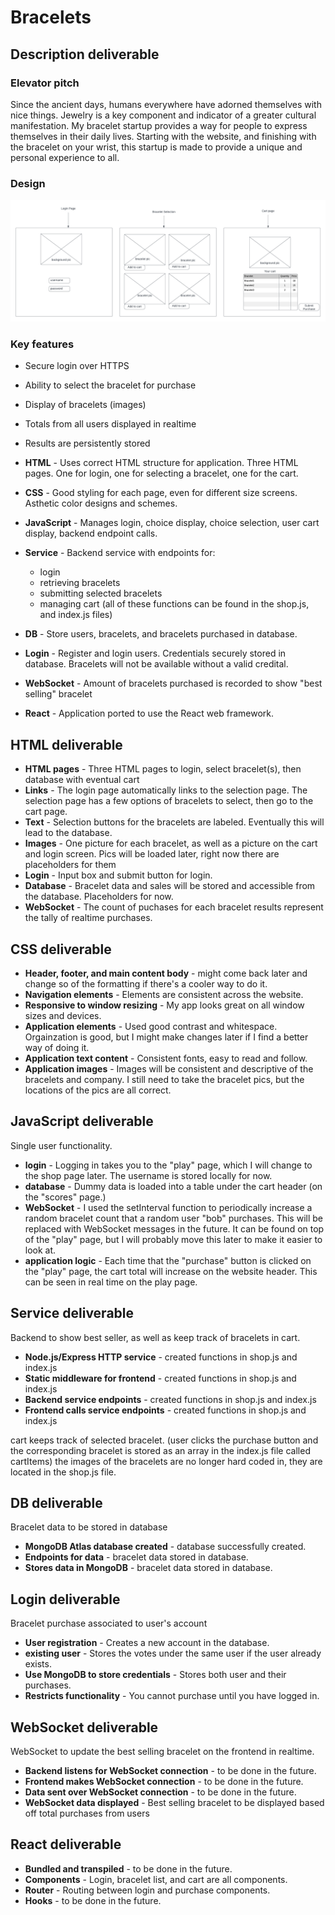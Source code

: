 # Bracelets

## Description deliverable

### Elevator pitch

Since the ancient days, humans everywhere have adorned themselves with nice things. Jewelry is a key component and indicator of a greater cultural manifestation. My bracelet startup provides a way for people to express themselves in their daily lives. Starting with the website, and finishing with the bracelet on your wrist, this startup is made to provide a unique and personal experience to all. 

### Design

![Mock](braceletdiagram.png)

### Key features

- Secure login over HTTPS
- Ability to select the bracelet for purchase
- Display of bracelets (images)
- Totals from all users displayed in realtime
- Results are persistently stored

- **HTML** - Uses correct HTML structure for application. Three HTML pages. One for login, one for selecting a bracelet, one for the cart.
- **CSS** - Good styling for each page, even for different size screens. Asthetic color designs and schemes. 
- **JavaScript** - Manages login, choice display, choice selection, user cart display, backend endpoint calls.
- **Service** - Backend service with endpoints for:
  - login
  - retrieving bracelets
  - submitting selected bracelets
  - managing cart 
  (all of these functions can be found in the shop.js, and index.js files)
- **DB** - Store users, bracelets, and bracelets purchased in database.
- **Login** - Register and login users. Credentials securely stored in database. Bracelets will not be available without a valid credital.
- **WebSocket** - Amount of bracelets purchased is recorded to show "best selling" bracelet 
- **React** - Application ported to use the React web framework.

## HTML deliverable

- **HTML pages** - Three HTML pages to login, select bracelet(s), then database with eventual cart 
- **Links** - The login page automatically links to the selection page. The selection page has a few options of bracelets to select, then go to the cart page. 
- **Text** - Selection buttons for the bracelets are labeled. Eventually this will lead to the database.
- **Images** - One picture for each bracelet, as well as a picture on the cart and login screen. Pics will be loaded later, right now there are placeholders for them
- **Login** - Input box and submit button for login.
- **Database** - Bracelet data and sales will be stored and accessible from the database. Placeholders for now. 
- **WebSocket** - The count of puchases for each bracelet results represent the tally of realtime purchases.

## CSS deliverable

- **Header, footer, and main content body** - might come back later and change so of the formatting if there's a cooler way to do it. 
- **Navigation elements** - Elements are consistent across the website.
- **Responsive to window resizing** - My app looks great on all window sizes and devices.
- **Application elements** - Used good contrast and whitespace. Orgainzation is good, but I might make changes later if I find a better way of doing it. 
- **Application text content** - Consistent fonts, easy to read and follow.
- **Application images** - Images will be consistent and descriptive of the bracelets and company. I still need to take the bracelet pics, but the locations of the pics are all correct.

## JavaScript deliverable

Single user functionality.

- **login** - Logging in takes you to the "play" page, which I will change to the shop page later. The username is stored locally for now. 
- **database** - Dummy data is loaded into a table under the cart header (on the "scores" page.)
- **WebSocket** - I used the setInterval function to periodically increase a random bracelet count that a random user "bob" purchases. This will be replaced with WebSocket messages in the future. It can be found on top of the "play" page, but I will probably move this later to make it easier to look at. 
- **application logic** - Each time that the "purchase" button is clicked on the "play" page, the cart total will increase on the website header. This can be seen in real time on the play page. 

## Service deliverable

Backend to show best seller, as well as keep track of bracelets in cart.

- **Node.js/Express HTTP service** - created functions in shop.js and index.js 
- **Static middleware for frontend** - created functions in shop.js and index.js 
- **Backend service endpoints** - created functions in shop.js and index.js 
- **Frontend calls service endpoints** - created functions in shop.js and index.js  

cart keeps track of selected bracelet. (user clicks the purchase button and the corresponding bracelet is stored as an array in the index.js file called cartItems)
the images of the bracelets are no longer hard coded in, they are located in the shop.js file. 

## DB deliverable

Bracelet data to be stored in database

- **MongoDB Atlas database created** - database successfully created.
- **Endpoints for data** - bracelet data stored in database. 
- **Stores data in MongoDB** - bracelet data stored in database.

## Login deliverable

Bracelet purchase associated to user's account

- **User registration** - Creates a new account in the database.
- **existing user** - Stores the votes under the same user if the user already exists.
- **Use MongoDB to store credentials** - Stores both user and their purchases.
- **Restricts functionality** - You cannot purchase until you have logged in.

## WebSocket deliverable

WebSocket to update the best selling bracelet on the frontend in realtime.

- **Backend listens for WebSocket connection** - to be done in the future.
- **Frontend makes WebSocket connection** - to be done in the future.
- **Data sent over WebSocket connection** - to be done in the future.
- **WebSocket data displayed** - Best selling bracelet to be displayed based off total purchases from users

## React deliverable


- **Bundled and transpiled** - to be done in the future.
- **Components** - Login, bracelet list, and cart are all components.
- **Router** - Routing between login and purchase components.
- **Hooks** - to be done in the future.
